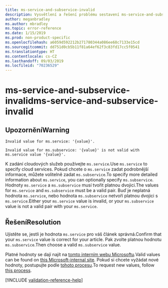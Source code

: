 ```yaml
---
title: ms-service-and-subservice-invalid
description: Vysvětlení a řešení problému sestavení ms-service-and-subservice-invalid na webu Docs
author: meganbradley
ms.author: mbradley
ms.topic: error-reference
ms.date: 1/15/2019
ms.prod: non-product-specific
ms.openlocfilehash: a6059d592212b271780344a086ee68c7133e15cd
ms.sourcegitcommit: dd751d0cb5b11f81a64ef62f3c83fd17cc5f0541
ms.translationtype: HT
ms.contentlocale: cs-CZ
ms.lasthandoff: 09/03/2019
ms.locfileid: "70236529"
---
```

# <a name="ms-service-and-subservice-invalid"></a><span data-ttu-id="fbb41-103">ms-service-and-subservice-invalid</span><span class="sxs-lookup"><span data-stu-id="fbb41-103">ms-service-and-subservice-invalid</span></span>

## <a name="warning"></a><span data-ttu-id="fbb41-104">Upozornění</span><span class="sxs-lookup"><span data-stu-id="fbb41-104">Warning</span></span>

`Invalid value for ms.service: '{value}'.`

`Invalid value for ms.subservice: '{value}' is not valid with ms.service value '{value}'.`

<span data-ttu-id="fbb41-105">K zadání cloudových služeb používejte `ms.service`.</span><span class="sxs-lookup"><span data-stu-id="fbb41-105">Use `ms.service` to specify cloud services.</span></span> <span data-ttu-id="fbb41-106">Pokud chcete o `ms.service` zadat podrobnější informace, můžete volitelně zadat `ms.subservice`.</span><span class="sxs-lookup"><span data-stu-id="fbb41-106">To specify more detailed information about `ms.service`, you can optionally specify `ms.subservice`.</span></span> <span data-ttu-id="fbb41-107">Hodnoty `ms.service` a `ms.subservice` musí tvořit platnou dvojici.</span><span class="sxs-lookup"><span data-stu-id="fbb41-107">The values for `ms.service` and `ms.subservice` must be a valid pair.</span></span> <span data-ttu-id="fbb41-108">Buď je neplatná hodnota `ms.service`, nebo hodnota `ms.subservice` netvoří platnou dvojici s `ms.service`.</span><span class="sxs-lookup"><span data-stu-id="fbb41-108">Either your `ms.service` value is invalid, or your `ms.subservice` value is not a valid pair with your `ms.service`.</span></span>

## <a name="resolution"></a><span data-ttu-id="fbb41-109">Řešení</span><span class="sxs-lookup"><span data-stu-id="fbb41-109">Resolution</span></span>

<span data-ttu-id="fbb41-110">Ujistěte se, jestli je hodnota `ms.service` pro váš článek správná.</span><span class="sxs-lookup"><span data-stu-id="fbb41-110">Confirm that your `ms.service` value is correct for your article.</span></span> <span data-ttu-id="fbb41-111">Pak zvolte platnou hodnotu `ms.subservice`.</span><span class="sxs-lookup"><span data-stu-id="fbb41-111">Then choose a valid `ms.subservice` value.</span></span>

<span data-ttu-id="fbb41-112">Platné hodnoty se dají najít na [tomto interním webu Microsoftu](https://docsmetadatatool.azurewebsites.net/allowlists).</span><span class="sxs-lookup"><span data-stu-id="fbb41-112">Valid values can be found on [this Microsoft-internal site](https://docsmetadatatool.azurewebsites.net/allowlists).</span></span> <span data-ttu-id="fbb41-113">Pokud si chcete vyžádat nové hodnoty, postupujte podle [tohoto procesu](https://review.docs.microsoft.com/help/contribute/metadata-changes?branch=master).</span><span class="sxs-lookup"><span data-stu-id="fbb41-113">To request new values, follow [this process](https://review.docs.microsoft.com/help/contribute/metadata-changes?branch=master).</span></span>

<!--make sure to add this file to your includes folder and verify the path-->
[!INCLUDE [validation-reference-help](includes/validation-reference-help.md)]
